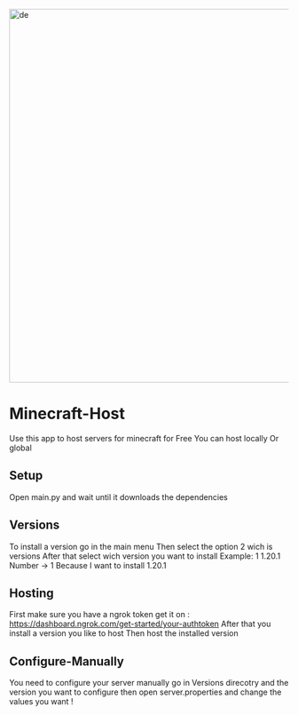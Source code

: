 <p>
  <img width="673" alt="de" src="https://github.com/RealViper8/Minecraft-Host/assets/101727162/5b05fd49-8b95-449c-ab21-f8a76f2c9766">
</p>

# Minecraft-Host
Use this app to host servers for minecraft for Free
You can host locally
Or global

## Setup
Open main.py and wait until it downloads the dependencies

## Versions
To install a version go in the main menu
Then select the option 2 wich is versions
After that select wich version you want to install
Example:
1 1.20.1
Number -> 1 Because I want to install 1.20.1

## Hosting
First make sure you have a ngrok token get it on : https://dashboard.ngrok.com/get-started/your-authtoken
After that you install a version you like to host
Then host the installed version

## Configure-Manually
You need to configure your server manually go in Versions
direcotry and the version you want to configure then open server.properties and change the values you want !
